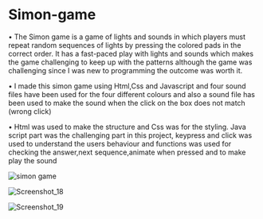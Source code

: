 ﻿# Simon-game
 
 
• The Simon game is a game of lights and sounds in which players must repeat random sequences of lights by pressing the colored pads in the correct order. It has a fast-paced play   with lights and sounds which makes the game challenging to keep up with the patterns although the game was challenging since I was new to programming the outcome was worth it.

• I made this simon game using Html,Css and Javascript and four sound files have been used for the four different colours and also a sound file has been used to make the sound       when the click on the box does not match (wrong click) 

• Html was used to make the structure and Css was for the styling. Java script part was the challenging part in this project, keypress and click was used to understand the users     behaviour and functions was used for checking the answer,next sequence,animate when pressed and to make play the sound





![simon game](https://user-images.githubusercontent.com/86801890/133933168-e088b649-a38d-4b50-bad6-56d667ed9943.png)

![Screenshot_18](https://user-images.githubusercontent.com/86801890/133933179-34a23d8b-9cc8-4d1e-9aad-b908f66c512e.png)

![Screenshot_19](https://user-images.githubusercontent.com/86801890/133933197-bc8556b1-1b9b-4675-8804-0971e5ae33a7.png)
